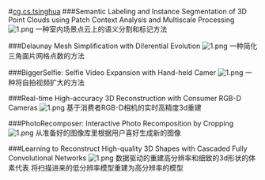 #[cg.cs.tsinghua](https://cg.cs.tsinghua.edu.cn/research.htm)
###Semantic Labeling and Instance Segmentation of 3D Point Clouds using Patch Context Analysis and Multiscale Processing
<img src="https://i.loli.net/2019/03/13/5c88a81812cde.png" alt="1.png" title="1.png" />
一种室内场景点云上的语义分割和标记方法

###Delaunay Mesh Simplification with Di!erential Evolution
<img src="https://i.loli.net/2019/03/13/5c88a9601f0e9.png" alt="1.png" title="1.png" />
一种简化三角面片网格点数的方法

###BiggerSelfie: Selfie Video Expansion with Hand-held Camer
<img src="https://i.loli.net/2019/03/13/5c88ab01ad6bd.png" alt="1.png" title="1.png" />
一种将自拍视频扩大的方法

###Real-time High-accuracy 3D Reconstruction with Consumer RGB-D Cameras
<img src="https://i.loli.net/2019/03/13/5c88adac4a234.png" alt="1.png" title="1.png" />
基于消费者RGB-D相机的实时高精度3d重建

###PhotoRecomposer: Interactive Photo Recomposition by Cropping 
<img src="https://i.loli.net/2019/03/13/5c88af03e6045.png" alt="1.png" title="1.png" />
从准备好的图像库里根据用户喜好生成新的图像

###Learning to Reconstruct High-quality 3D Shapes with Cascaded Fully Convolutional Networks
<img src="https://i.loli.net/2019/03/14/5c89c34b1e53b.png" alt="1.png" title="1.png" />
数据驱动的重建高分辨率和细致的3d形状的体素代表 
将扫描进来的低分辨率模型重建为高分辨率的模型